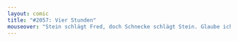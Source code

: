 ```yaml
---
layout: comic
title: "#2057: Vier Stunden"
mouseover: "Stein schlägt Fred, doch Schnecke schlägt Stein. Glaube ich,"
---
```

